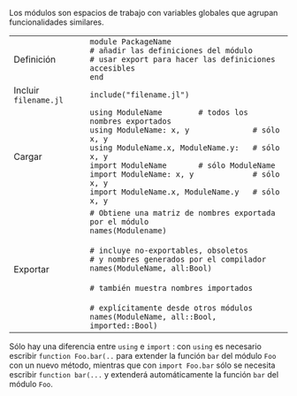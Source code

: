 Los módulos son espacios de trabajo con variables globales que agrupan funcionalidades similares.

|                       |                                                      |
| --------------------- | ---------------------------------------------------- |
| Definición            | `module PackageName`<br>`# añadir las definiciones del módulo`<br>`# usar export para hacer las definiciones accesibles`<br>`end` |
| Incluir `filename.jl` | `include("filename.jl")`                             |
| Cargar                | `using ModuleName        # todos los nombres exportados`<br>`using ModuleName: x, y              # sólo x, y`<br>`using ModuleName.x, ModuleName.y:   # sólo x, y`<br>`import ModuleName       # sólo ModuleName`<br>`import ModuleName: x, y             # sólo x, y`<br>`import ModuleName.x, ModuleName.y   # sólo x, y` |
| Exportar              | `# Obtiene una matriz de nombres exportada por el módulo`<br>`names(Modulename)`<br><br>`# incluye no-exportables, obsoletos`<br>`# y nombres generados por el compilador`<br>`names(ModuleName, all:Bool)`<br><br>`# también muestra nombres importados`<br><br>`# explícitamente desde otros módulos`<br>`names(ModuleName, all::Bool, imported::Bool)` |

Sólo hay una diferencia entre `using` e `import` : con `using` es necesario escribir
`function Foo.bar(..` para extender la función `bar` del módulo `Foo` con un nuevo método, 
mientras que con `import Foo.bar` sólo se necesita escribir `function bar(...` y extenderá
automáticamente la función `bar` del módulo `Foo`.
